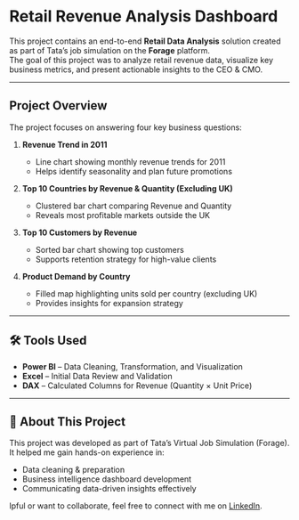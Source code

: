 #  Retail Revenue Analysis Dashboard

This project contains an end-to-end **Retail Data Analysis** solution created as part of Tata’s job simulation on the **Forage** platform.  
The goal of this project was to analyze retail revenue data, visualize key business metrics, and present actionable insights to the CEO & CMO.

---

## Project Overview

The project focuses on answering four key business questions:

1. **Revenue Trend in 2011**  
   - Line chart showing monthly revenue trends for 2011  
   - Helps identify seasonality and plan future promotions  

2. **Top 10 Countries by Revenue & Quantity (Excluding UK)**  
   - Clustered bar chart comparing Revenue and Quantity  
   - Reveals most profitable markets outside the UK  

3. **Top 10 Customers by Revenue**  
   - Sorted bar chart showing top customers  
   - Supports retention strategy for high-value clients  

4. **Product Demand by Country**  
   - Filled map highlighting units sold per country (excluding UK)  
   - Provides insights for expansion strategy  

---

## 🛠️ Tools Used

- **Power BI** – Data Cleaning, Transformation, and Visualization  
- **Excel** – Initial Data Review and Validation  
- **DAX** – Calculated Columns for Revenue (Quantity × Unit Price)  

---

## 📌 About This Project

This project was developed as part of Tata’s Virtual Job Simulation (Forage).  
It helped me gain hands-on experience in:  
- Data cleaning & preparation  
- Business intelligence dashboard development  
- Communicating data-driven insights effectively  

lpful or want to collaborate, feel free to connect with me on [LinkedIn](https://www.linkedin.com/).  
